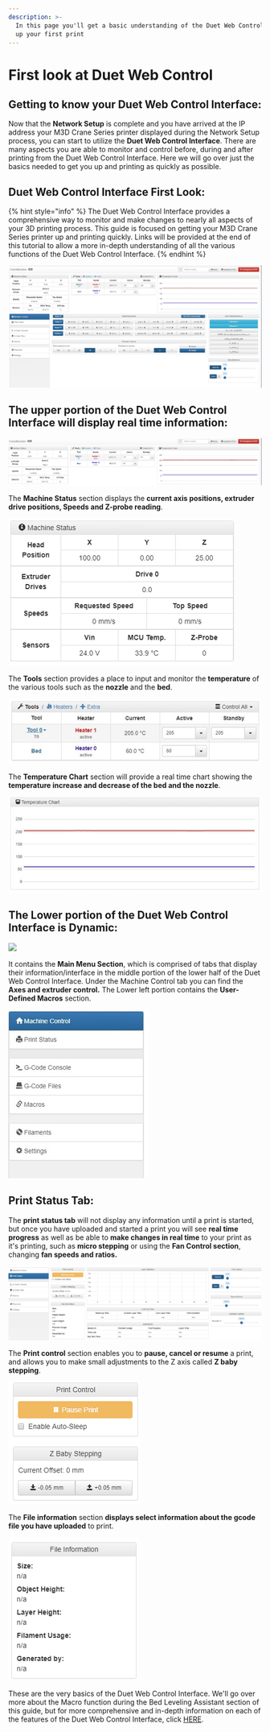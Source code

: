```yaml
---
description: >-
  In this page you'll get a basic understanding of the Duet Web Control and set
  up your first print
---
```


# First look at Duet Web Control

## Getting to know your Duet Web Control Interface:

Now that the **Network Setup** is complete and you have arrived at the IP address your M3D Crane Series printer displayed during the Network Setup process, you can start to utilize the **Duet Web Control Interface**. There are many aspects you are able to monitor and control before, during and after printing from the Duet Web Control Interface. Here we will go over just the basics needed to get you up and printing as quickly as possible. 

## Duet Web Control Interface First Look:

{% hint style="info" %}
The Duet Web Control Interface provides a comprehensive way to monitor and make changes to nearly all aspects of your 3D printing process. This guide is focused on getting your M3D Crane Series printer up and printing quickly. Links will be provided at the end of this tutorial to allow a more in-depth understanding of all the various functions of the Duet Web Control Interface. 
{% endhint %}

![Duet Web Control Interface](../.gitbook/assets/duet1%20%281%29.png)

## The upper portion of the Duet Web Control Interface will display real time information:

![](../.gitbook/assets/duet1.png)

The **Machine Status** section displays the **current axis positions, extruder drive positions, Speeds and Z-probe reading**.

![Machine Status](../.gitbook/assets/duet4.png)

 The **Tools** section provides a place to input and monitor the **temperature** of the various tools such as the **nozzle** and the **bed**.

![Tools](../.gitbook/assets/duettools.jpg)

 The **Temperature Chart** section will provide a real time chart showing the **temperature increase and decrease of the bed and the nozzle**. 

![Temperature Chart](../.gitbook/assets/duettempchart.jpg)

## The Lower portion of the Duet Web Control Interface is Dynamic: <a id="the-lower-portion-of-the-duet-web-control-interface-is-dynamic"></a>

![](https://blobscdn.gitbook.com/v0/b/gitbook-28427.appspot.com/o/assets%2F-LHsKN4t1c1PNlAAcU9y%2F-LP-KHnOi0PK10VX4-4_%2F-LP-Qs1EIkn4NcqwWhKW%2FDuet5.png?alt=media&token=ebccf83b-80cf-47e5-9b36-89aebd2fcf29)

 It contains the **Main Menu Section**, which is comprised of tabs that display their information/interface in the middle portion of the lower half of the Duet Web Control Interface. Under the Machine Control tab you can find the **Axes and extruder control.** The Lower left portion contains the **User-Defined Macros** section.

![Main Menu](../.gitbook/assets/duetmachinecontrol.jpg)

## Print Status Tab: <a id="print-status-tab"></a>

The **print status tab** will not display any information until a print is started, but once you have uploaded and started a print you will see **real time progress** as well as be able to **make changes in real time** to your print as it's printing, such as **micro stepping** or using the **Fan Control section**, changing **fan speeds and ratios.**

![Print Status Tab](../.gitbook/assets/duet6%20%281%29.png)

 The **Print control** section enables you to **pause, cancel or resume** a print, and allows you to make small adjustments to the Z axis called **Z baby stepping**.

![Print Control ](../.gitbook/assets/duet6printcontrol.png)

 The **File information** section **displays select information about the gcode file you have uploaded** to print.

![File Information](../.gitbook/assets/duet6.png)

These are the very basics of the Duet Web Control Interface. We'll go over more about the Macro function during the Bed Leveling Assistant section of this guide, but for more comprehensive and in-depth information on each of the features of the Duet Web Control Interface, click [HERE](https://duet3d.dozuki.com/Wiki/Duet_Web_Control_Manual#Section_Overview).

 

